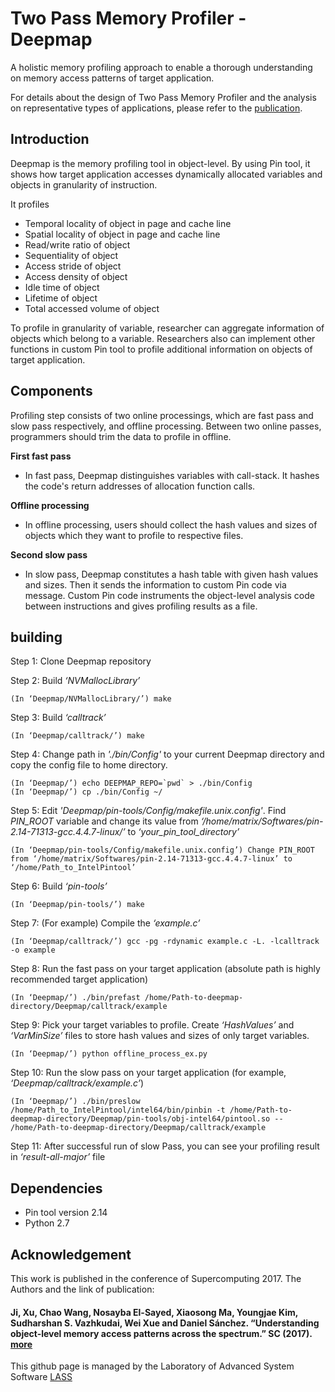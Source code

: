 __Two Pass Memory Profiler - Deepmap__
====================================
A holistic memory profiling approach to enable a thorough understanding on memory access patterns of target application. 

For details about the design of Two Pass Memory Profiler and the analysis on representative types of applications, please refer to the [publication](https://lass.sogang.ac.kr/pdf/object_profiling-sc17.pdf).


Introduction
-------------
Deepmap is the memory profiling tool in object-level. By using Pin tool, it shows how target application accesses dynamically allocated variables and objects in granularity of instruction.

It profiles
 - Temporal locality of object in page and cache line
 - Spatial locality of object in page and cache line
 - Read/write ratio of object
 - Sequentiality of object
 - Access stride of object
 - Access density of object
 - Idle time of object
 - Lifetime of object
 - Total accessed volume of object

To profile in granularity of variable, researcher can aggregate information of objects which belong to a variable.
Researchers also can implement other functions in custom Pin tool to profile additional information on objects of target application.


Components
-----------
Profiling step consists of two online processings, which are fast pass and slow pass respectively, and offline processing. Between two online passes, programmers should trim the data to profile in offline.

__First fast pass__
- In fast pass, Deepmap distinguishes variables with call-stack. It hashes the code's return addresses of allocation function calls.

__Offline processing__
- In offline processing, users should collect the hash values and sizes of objects which they want to profile to respective files.

__Second slow pass__
- In slow pass, Deepmap constitutes a hash table with given hash values and sizes. Then it sends the information to custom Pin code via message. Custom Pin code instruments the object-level analysis code between instructions and gives profiling results as a file.


building
---------

Step 1: Clone Deepmap repository

Step 2: Build *‘NVMallocLibrary’*

    (In ‘Deepmap/NVMallocLibrary/’) make

Step 3: Build *‘calltrack’*

    (In ‘Deepmap/calltrack/’) make

Step 4: Change path in *'./bin/Config'* to your current Deepmap directory and copy the config file to home directory.

    (In ‘Deepmap/’) echo DEEPMAP_REPO=`pwd` > ./bin/Config
    (In ‘Deepmap/’) cp ./bin/Config ~/

Step 5: Edit *'Deepmap/pin-tools/Config/makefile.unix.config'*. Find *PIN_ROOT* variable and change its value from *‘/home/matrix/Softwares/pin-2.14-71313-gcc.4.4.7-linux/’* to *‘your_pin_tool_directory’*

    (In ‘Deepmap/pin-tools/Config/makefile.unix.config’) Change PIN_ROOT from ‘/home/matrix/Softwares/pin-2.14-71313-gcc.4.4.7-linux’ to ‘/home/Path_to_IntelPintool’

Step 6: Build *‘pin-tools’*

    (In ‘Deepmap/pin-tools/’) make

Step 7: (For example) Compile the *‘example.c’*

    (In ‘Deepmap/calltrack/’) gcc -pg -rdynamic example.c -L. -lcalltrack -o example

Step 8: Run the fast pass on your target application (absolute path is highly recommended target application)

    (In ‘Deepmap/’) ./bin/prefast /home/Path-to-deepmap-directory/Deepmap/calltrack/example

Step 9: Pick your target variables to profile. Create *‘HashValues’* and *‘VarMinSize’* files to store hash values and sizes of 
only target variables.

    (In ‘Deepmap/’) python offline_process_ex.py

Step 10: Run the slow pass on your target application (for example, *‘Deepmap/calltrack/example.c’*)

    (In ‘Deepmap/’) ./bin/preslow /home/Path_to_IntelPintool/intel64/bin/pinbin -t /home/Path-to-deepmap-directory/Deepmap/pin-tools/obj-intel64/pintool.so -- /home/Path-to-deepmap-directory/Deepmap/calltrack/example

Step 11: After successful run of slow Pass, you can see your profiling result in *‘result-all-major’* file


Dependencies
-------------

  - Pin tool version 2.14
  - Python 2.7


Acknowledgement
------------
This work is published in the conference of Supercomputing 2017. The Authors and the link of publication:
#### Ji, Xu, Chao Wang, Nosayba El-Sayed, Xiaosong Ma, Youngjae Kim, Sudharshan S. Vazhkudai, Wei Xue and Daniel Sánchez. “Understanding object-level memory access patterns across the spectrum.” SC (2017). [more](https://dl.acm.org/citation.cfm?id=3126908.3126917)

This github page is managed by the Laboratory of Advanced System Software [LASS](https://lass.sogang.ac.kr/)

